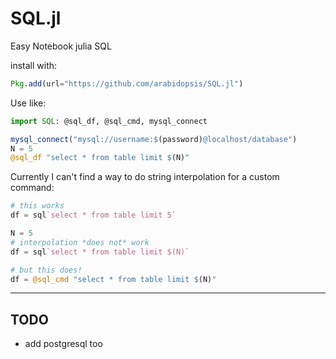 # SQL.jl

Easy Notebook julia SQL

install with:

```julia
Pkg.add(url="https://github.com/arabidopsis/SQL.jl")
```

Use like:

```julia
import SQL: @sql_df, @sql_cmd, mysql_connect

mysql_connect("mysql://username:$(password)@localhost/database")
N = 5
@sql_df "select * from table limit $(N)"
```

Currently I can't find a way to do string interpolation
for a custom command:

```julia
# this works
df = sql`select * from table limit 5`

N = 5
# interpolation *does not* work
df = sql`select * from table limit $(N)`

# but this does!
df = @sql_cmd "select * from table limit $(N)"
```

----

## TODO

* add postgresql too
